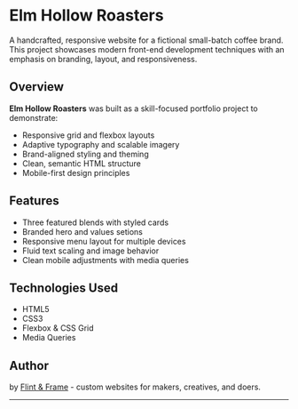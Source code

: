 # Elm Hollow Roasters

A handcrafted, responsive website for a fictional small-batch coffee brand. This project showcases modern front-end development techniques with an emphasis on branding, layout, and responsiveness.

## Overview

**Elm Hollow Roasters** was built as a skill-focused portfolio project to demonstrate:

  - Responsive grid and flexbox layouts
  - Adaptive typography and scalable imagery
  - Brand-aligned styling and theming
  - Clean, semantic HTML structure
  - Mobile-first design principles

## Features

  - Three featured blends with styled cards
  - Branded hero and values setions
  - Responsive menu layout for multiple devices
  - Fluid text scaling and image behavior
  - Clean mobile adjustments with media queries

## Technologies Used

  - HTML5
  - CSS3
  - Flexbox & CSS Grid
  - Media Queries

## Author

by [Flint & Frame](https://www.flintandframe.com) - custom websites for makers, creatives, and doers.

---
